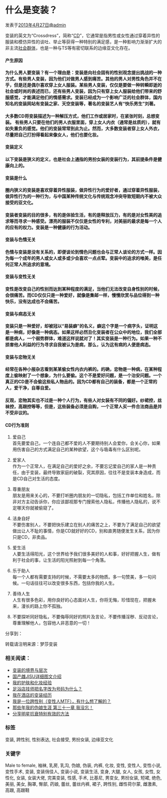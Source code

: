 # 什么是变装？

发表于[2013年4月27日](https://www.cdts8.com/bian-zhuang-jing-yan/1660.html "下午1:43")由[admin](https://www.cdts8.com/author/admin "查看所有由admin发布的文章")

变装的英文为“Crossdress”，简称“[CD](https://baike.baidu.com/item/异装症?fromtitle=异装癖&fromid=10310530)”，它通常是指男性或女性通过穿着异性的服装和模仿异性的谈吐、举止等获得一种特别的满足感，是一种影响力渐渐扩大的非主流[社会群体](http://baike.baidu.com/view/183593.htm)，也是一种与TS等有密切联系的边缘亚文化存在。

#### 产生原因

#### 为什么男人要变装？有一个理由是：变装是向社会固有的性别观念提出挑战的一种方式。有些男人变装，因为他们对做男人感到痛苦。其他的男人对男性角色并不在乎，但是还是偶尔喜欢穿上女人服装。某些男人变装，仅仅是要做一种转瞬即逝的社会或时尚的表述而已，还有些男人变装，因为只有穿上女人服装给他们带来的舒服感觉，才能满足他们的情感需求。变装已经成为一个影响广泛的社会群体，国内知名的变装网站有变装之家、天空变装等，著名的变装艺人有“快乐男生”刘著。

#### 大多数CD将变装描述为一种解压方式，他们工作或居家时，在紧张时刻，总想变装。 有些男人只要在他们的男人衣服里面，穿上女人内衣（通常是丝质的），就有如失重负的感觉。他们的变装常常到此为止。然而，大多数变装者穿上女人外衣，尽量把自己打扮得看起来像女人，他们也要化妆。

#### 变装定义

#### 以下变装是狭义的定义，也是社会上通指的男扮女装的变装行为，其前提条件是健康向上的。

#### 变装是什么

#### 圈内狭义的变装是喜欢穿着异性服装，做异性行为的爱好者，通过穿着异性服装，做异性行为的一种行为，与中国某种传统文化与传统观念冲突导致短期内不被大众接受的亚文化。

#### 变装者变装的目的很多，有的是体验生活，有的是释放压力，有的是对女性美的追求等而寻求一种感受。漂亮的服装不仅仅是女性的专利，对美丽的最求是每一个人的应有的权力。变装是一种健康的行为活动。

#### 变装与色情无关

#### 色情与变装是没有关系的，即便谈论到情色问题也会与正常人谈论的方式一样。因为每一个成年的男人或女人或多或少会喜欢一点点荤。变装中的追求的唯美，是任何正常人所追求的意境。

#### 变装与变性无关

#### 变性是改变自己的性别而达到某种程度的满足，当他们无法改变自身性别的时候，会很痛苦。而CD仅仅只是一种爱好，就像是集邮一样，慢慢欣赏与品位得到一种快乐，没有达成也不会痛苦。

#### 变装与病态无关

#### 变装只是一种爱好，却被冠以“易装癖”的名义，癖这个字是一个病字头，证明这是一种病，好像是一种病态。如果这样必然丑化变装者在公众中的地位，我们全部都是病人，一个弱势群体，难道这样说就对了！其实变装是一种行为。如果一种不损害他人利益的行为寻求自我被认为是病，那么，认为这有病的人便是病态。

#### 变装与恋物无关

#### 经常在各种小报杂志看到某某偷女性内衣内裤的。的确，恋物是一种病，在某种程度上偷映射了一个想象，为什么要偷。这个不是爱好问题，是一个治安问题。一个真正的CD是不会偷这些私人物品的。因为CD都有自己的装备，都是一个正常的人，爱干净，自尊自爱。

#### 反观，恋物其实也不过是一种个人行为，有些人对女装有不同的偏好。纱裙控，丝袜控，高跟控等等，但是，这些装备必须是自购，一个正常人买一件合法商品是并不受非议的。

#### CD行为准则

1. 爱自己  
   首先要爱自己，一个连自己都不爱的人不要期待别人会爱你，会关心你，如果用伤害自己的方式满足自己的某种欲望，这个与吸毒有什么区别呢。

2. 爱家人  
   作为一个正常人，在满足自己的爱好之余，不要忘记爱自己的家人是一种责任，由于变装，最终导致家庭的破裂，究其原因，往往不是变装本身造成，而是CD自己对生活的态度。

3. 尊重朋友  
   朋友是用来关心的，不要打听圈内朋友的一切隐私，包括工作单位和姓名，除非对方主动告诉你，你应该鄙视那专门搜索他人隐私，传播他人隐私的，说不定哪天你就被偷窥了。

4. 洁身自好  
   不要伤害别人，不要把快乐建立在别人的痛苦之上，不要为了满足自己的欲望做出让人不耻的事情，你是CD就好好的CD，别和直男随便发生关系，因为你只是CD，非卖品。

5. 爱生活  
   人要生活得阳光，这个世界给予我们很多美好的人和事，好好把握人生，做有利于社会的事，让生活的阳光照射到每一个角落。

6. 乐于助人  
   每一个人都有需要支持的时候，不需要太多的物质。多一句赞美，多一句问候。一句话往往可以改变很多东西，包括你我的人生。

7. 善待人生  
   人生有很多色彩，用你良好的心态面对人生，你将无悔，珍惜现在，把握未来，漫长的路上你不孤独。

8. 不要探听同好隐私，不要侮辱同好的照片及言论，不要传播淫秽、反动言论，尊重理解他人，包容他人非恶意的一切！

分享到：

转载请注明来源：梦莎变装

### 相关阅读：

- [变装的境界与层次](https://www.cdts8.com/bian-zhuang-jing-yan/1184.html)
- [国产雌JISU详细图文介绍](https://www.cdts8.com/bian-zhuang-jing-yan/29941.html)
- [我的护肤和化妆经验](https://www.cdts8.com/bian-zhuang-jing-yan/21915.html)
- [足浴店技师把名字改为号码为什么？](https://www.cdts8.com/bian-zhuang-jing-yan/29234.html)
- [我在酒店的变装经历](https://www.cdts8.com/bian-zhuang-jing-yan/20826.html)
- [我是一位跨性别（变性人MTF），有什么想了解的？](https://www.cdts8.com/bian-zhuang-jing-yan/2554.html)
- [那些年我的伪娘生涯 第三十一章 我没忘！](https://www.cdts8.com/bian-zhuang-jing-yan/5568.html)
- [分享明星抗衰特别有效的方法](https://www.cdts8.com/bian-zhuang-jing-yan/29980.html)

### 标签
变装, 跨性别, 性别表达, 社会接受, 男扮女装, 边缘亚文化

### 关键字
Male to female, 袖袜, 乳房, 乳沟, 伪娘, 伪装, 内裤, 化妆, 变性, 变性人, 变性小说, 变性手术, 变装, 变装俏佳人, 变装小说, 变装生活, 变身, 大腿, 女人, 女孩, 女性, 女性化, 女装, 女装大佬, 完美变装, 性感, 手术, 比基尼, 男变女, 男扮女装, 短裙, 绝色, 美丽, 美女, 胸罩, 臀部, 药娘, 蕾丝, 蕾丝内裤, 裙子, 跨性别, 雌性荷尔蒙, 雌激素, 高跟, 高跟鞋